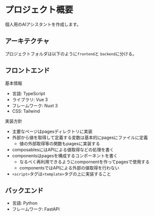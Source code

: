 # プロジェクト概要
個人用のAIアシスタントを作成します。

## アーキテクチャ
プロジェクトフォルダは以下のように`frontend`と `backend`に分ける。


## フロントエンド
基本情報
- 言語: TypeScript
- ライブラリ: Vue 3
- フレームワーク: Nuxt 3
- CSS: Tailwind

実装方針
- 主要なページはpagesディレクトリに実装
- 外部から値を取得して定義する変数は基本的にpagesにファイルに定義
  - 値の外部取得等の関数もpagesに実装する
- composablesにはAPIによる値取得などの処理を書く
- componentsはpagesを構成するコンポーネントを書く
  - なるべく再利用できるようにcompornentを作ってpagesで使用する
  - componentsではAPIによる外部の値取得を行わない
- `<script>`タグは`<template>`タグの上に実装すること

## バックエンド

- 言語: Python
- フレームワーク: FastAPI